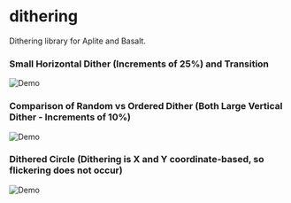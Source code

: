 # dithering
Dithering library for Aplite and Basalt.

<h3>Small Horizontal Dither (Increments of 25%) and Transition</h3>
<img src="http://cd8ba0b44a15c10065fd-24461f391e20b7336331d5789078af53.r23.cf1.rackcdn.com/pebble.vanillaforums.com/editor/uj/jxbwucok95zs.gif" alt="Demo" />

<h3>Comparison of Random vs Ordered Dither (Both Large Vertical Dither - Increments of 10%)</h3>
<img src="http://cd8ba0b44a15c10065fd-24461f391e20b7336331d5789078af53.r23.cf1.rackcdn.com/pebble.vanillaforums.com/editor/je/qzqzv53s8b2l.png" alt="Demo" />

<h3>Dithered Circle (Dithering is X and Y coordinate-based, so flickering does not occur)</h3>
<img src="http://cd8ba0b44a15c10065fd-24461f391e20b7336331d5789078af53.r23.cf1.rackcdn.com/pebble.vanillaforums.com/editor/s5/1b42xl7seme7.gif" alt="Demo" />
